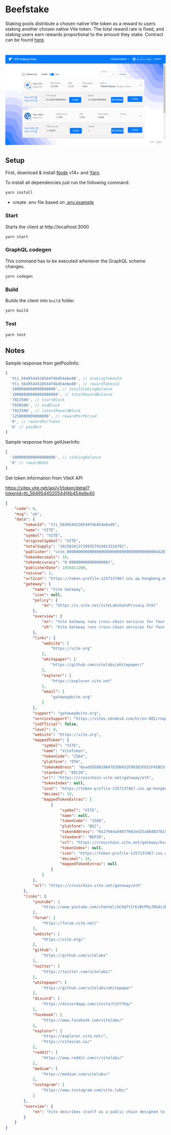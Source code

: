 # Beefstake

Staking pools distribute a chosen native Vite token as a reward to users staking another chosen native Vite token. The total reward rate is fixed, and staking users earn rewards proportional to the amount they stake. Contract can be found [here](https://github.com/weserickson/vite-staking-pools).

<h1 align="center">
	<img src="assets/gui.png" alt="BeefStake">
</h1>

## Setup

First, download & install [Node](https://nodejs.org/en/) v14+ and [Yarn](https://yarnpkg.com/getting-started/install).

To install all dependencies just run the following command:

```bash
yarn install
```

- create .env file based on [.env.example](./.env.example)

### Start

Starts the client at http://localhost:3000

```bash
yarn start
```

### GraphQL codegen

This command has to be executed whenever the GraphQL scheme changes.

```bash
yarn codegen
```

### Build

Builds the client into `build` folder.

```bash
yarn build
```

### Test

```bash
yarn test
```

## Notes

Sample response from getPoolInfo:

```js
[
  'tti_5649544520544f4b454e6e40', // stakingTokenId
  'tti_5649544520544f4b454e6e40', // rewardTokenId
  '1000000000000000000', // totalStakingBalance
  '10000000000000000000', // totalRewardBalance
  '7922500', // startBlock
  '7930500', // endBlock
  '7922500', // latestRewardBlock
  '1250000000000000', // rewardPerPeriod
  '0', // rewardPerToken
  '0' // paidOut
]
```

Sample response from getUserInfo:

```js
[ 
  '1000000000000000000', // stakingBalance
  '0' // rewardDebt
]
```

Get token information from ViteX API

https://vitex.vite.net/api/v1/token/detail?tokenId=tti_5649544520544f4b454e6e40

```json
{
    "code": 0,
    "msg": "ok",
    "data": {
        "tokenId": "tti_5649544520544f4b454e6e40",
        "name": "VITE",
        "symbol": "VITE",
        "originalSymbol": "VITE",
        "totalSupply": "1023020137199357914813224782",
        "publisher": "vite_0000000000000000000000000000000000000004d28108e76b",
        "tokenDecimals": 18,
        "tokenAccuracy": "0.000000000000000001",
        "publisherDate": 1558411200,
        "reissue": 1,
        "urlIcon": "https://token-profile-1257137467.cos.ap-hongkong.myqcloud.com/icon/e6dec7dfe46cb7f1c65342f511f0197c.png",
        "gateway": {
            "name": "Vite Gateway",
            "icon": null,
            "policy": {
                "en": "https://x.vite.net/viteLabsGatePrivacy.html"
            },
            "overview": {
                "en": "Vite Gateway runs cross-chain services for four coins: BTC, ETH, USDT(ERC20)",
                "zh": "Vite Gateway runs cross-chain services for four coins: BTC, ETH, USDT(ERC20)"
            },
            "links": {
                "website": [
                    "https://vite.org"
                ],
                "whitepaper": [
                    "https://github.com/vitelabs/whitepaper/"
                ],
                "explorer": [
                    "https://explorer.vite.net"
                ],
                "email": [
                    "gateway@vite.org"
                ]
            },
            "support": "gateway@vite.org",
            "serviceSupport": "https://vitex.zendesk.com/hc/en-001/requests/new",
            "isOfficial": false,
            "level": 0,
            "website": "https://vite.org",
            "mappedToken": {
                "symbol": "VITE",
                "name": "ViteToken",
                "tokenCode": "1564",
                "platform": "ETH",
                "tokenAddress": "0xadd5E881984783dD432F80381Fb52F45B53f3e70",
                "standard": "ERC20",
                "url": "https://crosschain.vite.net/gateway/eth",
                "tokenIndex": null,
                "icon": "https://token-profile-1257137467.cos.ap-hongkong.myqcloud.com/icon/e6dec7dfe46cb7f1c65342f511f0197c.png",
                "decimal": 18,
                "mappedTokenExtras": [
                    {
                        "symbol": "VITE",
                        "name": null,
                        "tokenCode": "1588",
                        "platform": "BSC",
                        "tokenAddress": "0x2794dad4077602ed25a88d03781528d1637898b4",
                        "standard": "BEP20",
                        "url": "https://crosschain.vite.net/gateway/bsc",
                        "tokenIndex": null,
                        "icon": "https://token-profile-1257137467.cos.ap-hongkong.myqcloud.com/icon/e6dec7dfe46cb7f1c65342f511f0197c.png",
                        "decimal": 18,
                        "mappedTokenExtras": null
                    }
                ]
            },
            "url": "https://crosschain.vite.net/gateway/eth"
        },
        "links": {
            "youtube": [
                "https://www.youtube.com/channel/UC8qft2rEzBnP9yJOGdsJBVg"
            ],
            "forum": [
                "https://forum.vite.net/"
            ],
            "website": [
                "https://vite.org/"
            ],
            "github": [
                "https://github.com/vitelabs"
            ],
            "twitter": [
                "https://twitter.com/vitelabs/"
            ],
            "whitepaper": [
                "https://github.com/vitelabs/whitepaper"
            ],
            "discord": [
                "https://discordapp.com/invite/CsVY76q/"
            ],
            "facebook": [
                "https://www.facebook.com/vitelabs/"
            ],
            "explorer": [
                "https://explorer.vite.net/",
                "https://vitescan.io/"
            ],
            "reddit": [
                "https://www.reddit.com/r/vitelabs/"
            ],
            "medium": [
                "https://medium.com/vitelabs/"
            ],
            "instagram": [
                "https://www.instagram.com/vite.labs/"
            ]
        },
        "overview": {
            "en": "Vite describes itself as a public chain designed to provide a fast and feeless payment network and low-cost dApp platform for use in enterprise-grade applications. Vite uses a Directed Acyclic Graph (DAG) architecture with delegated Proof-of-Stake consensus algorithm. To reduce the security risks associated with DAG, Vite incorporates its Snapshot Chain technology."
        }
    }
}
```